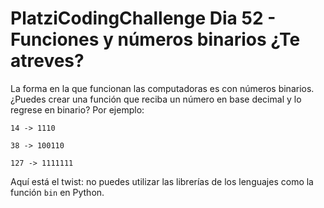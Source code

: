 # PlatziCodingChallenge Dia 52 - Funciones y números binarios ¿Te atreves?

La forma en la que funcionan las computadoras es con números binarios. ¿Puedes crear una función que reciba un número en base decimal y lo regrese en binario? Por ejemplo:

`14 -> 1110`

`38 -> 100110`

`127 -> 1111111`

Aquí está el twist: no puedes utilizar las librerías de los lenguajes como la función `bin` en Python.